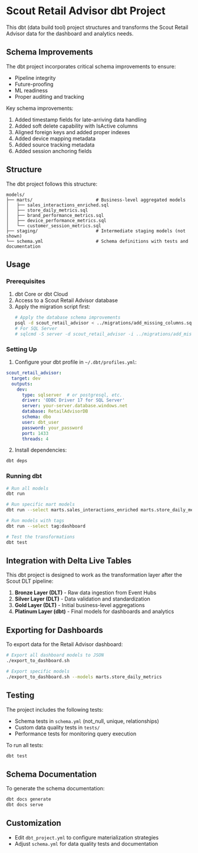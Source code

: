 # Scout Retail Advisor dbt Project

This dbt (data build tool) project structures and transforms the Scout Retail Advisor data for the dashboard and analytics needs.

## Schema Improvements

The dbt project incorporates critical schema improvements to ensure:
- Pipeline integrity
- Future-proofing
- ML readiness
- Proper auditing and tracking

Key schema improvements:
1. Added timestamp fields for late-arriving data handling
2. Added soft delete capability with IsActive columns
3. Aligned foreign keys and added proper indexes
4. Added device mapping metadata
5. Added source tracking metadata
6. Added session anchoring fields

## Structure

The dbt project follows this structure:

```
models/
├── marts/                        # Business-level aggregated models
│   ├── sales_interactions_enriched.sql
│   ├── store_daily_metrics.sql
│   ├── brand_performance_metrics.sql
│   ├── device_performance_metrics.sql
│   └── customer_session_metrics.sql
├── staging/                      # Intermediate staging models (not shown)
└── schema.yml                    # Schema definitions with tests and documentation
```

## Usage

### Prerequisites

1. dbt Core or dbt Cloud
2. Access to a Scout Retail Advisor database
3. Apply the migration script first:
   ```bash
   # Apply the database schema improvements
   psql -d scout_retail_advisor < ../migrations/add_missing_columns.sql
   # For SQL Server
   # sqlcmd -S server -d scout_retail_advisor -i ../migrations/add_missing_columns.sql
   ```

### Setting Up

1. Configure your dbt profile in `~/.dbt/profiles.yml`:

```yaml
scout_retail_advisor:
  target: dev
  outputs:
    dev:
      type: sqlserver  # or postgresql, etc.
      driver: 'ODBC Driver 17 for SQL Server'
      server: your-server.database.windows.net
      database: RetailAdvisorDB
      schema: dbo
      user: dbt_user
      password: your_password
      port: 1433
      threads: 4
```

2. Install dependencies:

```bash
dbt deps
```

### Running dbt

```bash
# Run all models
dbt run

# Run specific mart models
dbt run --select marts.sales_interactions_enriched marts.store_daily_metrics

# Run models with tags
dbt run --select tag:dashboard

# Test the transformations
dbt test
```

## Integration with Delta Live Tables

This dbt project is designed to work as the transformation layer after the Scout DLT pipeline:

1. **Bronze Layer (DLT)** - Raw data ingestion from Event Hubs
2. **Silver Layer (DLT)** - Data validation and standardization
3. **Gold Layer (DLT)** - Initial business-level aggregations
4. **Platinum Layer (dbt)** - Final models for dashboards and analytics

## Exporting for Dashboards

To export data for the Retail Advisor dashboard:

```bash
# Export all dashboard models to JSON
./export_to_dashboard.sh

# Export specific models
./export_to_dashboard.sh --models marts.store_daily_metrics
```

## Testing

The project includes the following tests:

- Schema tests in `schema.yml` (not_null, unique, relationships)
- Custom data quality tests in `tests/`
- Performance tests for monitoring query execution

To run all tests:

```bash
dbt test
```

## Schema Documentation

To generate the schema documentation:

```bash
dbt docs generate
dbt docs serve
```

## Customization

- Edit `dbt_project.yml` to configure materialization strategies
- Adjust `schema.yml` for data quality tests and documentation